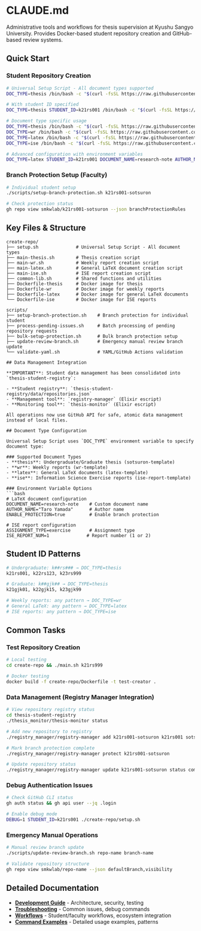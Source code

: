 # CLAUDE.md

Administrative tools and workflows for thesis supervision at Kyushu Sangyo University. Provides Docker-based student repository creation and GitHub-based review systems.

## Quick Start

### Student Repository Creation
```bash
# Universal Setup Script - All document types supported
DOC_TYPE=thesis /bin/bash -c "$(curl -fsSL https://raw.githubusercontent.com/smkwlab/thesis-management-tools/main/create-repo/setup.sh)"

# With student ID specified
DOC_TYPE=thesis STUDENT_ID=k21rs001 /bin/bash -c "$(curl -fsSL https://raw.githubusercontent.com/smkwlab/thesis-management-tools/main/create-repo/setup.sh)"

# Document type specific usage
DOC_TYPE=thesis /bin/bash -c "$(curl -fsSL https://raw.githubusercontent.com/smkwlab/thesis-management-tools/main/create-repo/setup.sh)"   # Thesis repository
DOC_TYPE=wr /bin/bash -c "$(curl -fsSL https://raw.githubusercontent.com/smkwlab/thesis-management-tools/main/create-repo/setup.sh)"      # Weekly reports
DOC_TYPE=latex /bin/bash -c "$(curl -fsSL https://raw.githubusercontent.com/smkwlab/thesis-management-tools/main/create-repo/setup.sh)"   # General LaTeX
DOC_TYPE=ise /bin/bash -c "$(curl -fsSL https://raw.githubusercontent.com/smkwlab/thesis-management-tools/main/create-repo/setup.sh)"     # ISE reports

# Advanced configuration with environment variables
DOC_TYPE=latex STUDENT_ID=k21rs001 DOCUMENT_NAME=research-note AUTHOR_NAME="Taro Yamada" /bin/bash -c "$(curl -fsSL https://raw.githubusercontent.com/smkwlab/thesis-management-tools/main/create-repo/setup.sh)"
```

### Branch Protection Setup (Faculty)
```bash
# Individual student setup
./scripts/setup-branch-protection.sh k21rs001-sotsuron

# Check protection status
gh repo view smkwlab/k21rs001-sotsuron --json branchProtectionRules
```

## Key Files & Structure

```
create-repo/
├── setup.sh              # Universal Setup Script - All document types
├── main-thesis.sh        # Thesis creation script
├── main-wr.sh            # Weekly report creation script
├── main-latex.sh         # General LaTeX document creation script
├── main-ise.sh           # ISE report creation script
├── common-lib.sh         # Shared functions and utilities
├── Dockerfile-thesis     # Docker image for thesis
├── Dockerfile-wr         # Docker image for weekly reports
├── Dockerfile-latex      # Docker image for general LaTeX documents
└── Dockerfile-ise        # Docker image for ISE reports

scripts/
├── setup-branch-protection.sh    # Branch protection for individual student
├── process-pending-issues.sh     # Batch processing of pending repository requests
├── bulk-setup-protection.sh      # Bulk branch protection setup
├── update-review-branch.sh       # Emergency manual review branch update
└── validate-yaml.sh              # YAML/GitHub Actions validation

## Data Management Integration

**IMPORTANT**: Student data management has been consolidated into `thesis-student-registry`:

- **Student registry**: `thesis-student-registry/data/repositories.json`
- **Management tool**: `registry-manager` (Elixir escript)
- **Monitoring tool**: `thesis-monitor` (Elixir escript)

All operations now use GitHub API for safe, atomic data management instead of local files.

## Document Type Configuration

Universal Setup Script uses `DOC_TYPE` environment variable to specify document type:

### Supported Document Types
- **thesis**: Undergraduate/Graduate thesis (sotsuron-template)
- **wr**: Weekly reports (wr-template)
- **latex**: General LaTeX documents (latex-template)
- **ise**: Information Science Exercise reports (ise-report-template)

### Environment Variable Options
```bash
# LaTeX document configuration
DOCUMENT_NAME=research-note    # Custom document name
AUTHOR_NAME="Taro Yamada"      # Author name
ENABLE_PROTECTION=true         # Enable branch protection

# ISE report configuration
ASSIGNMENT_TYPE=exercise       # Assignment type
ISE_REPORT_NUM=1              # Report number (1 or 2)
```

## Student ID Patterns

```bash
# Undergraduate: k##rs### → DOC_TYPE=thesis
k21rs001, k22rs123, k23rs999

# Graduate: k##gjk## → DOC_TYPE=thesis
k21gjk01, k22gjk15, k23gjk99

# Weekly reports: any pattern → DOC_TYPE=wr
# General LaTeX: any pattern → DOC_TYPE=latex
# ISE reports: any pattern → DOC_TYPE=ise
```

## Common Tasks

### Test Repository Creation
```bash
# Local testing
cd create-repo && ./main.sh k21rs999

# Docker testing
docker build -f create-repo/Dockerfile -t test-creator .
```

### Data Management (Registry Manager Integration)
```bash
# View repository registry status
cd thesis-student-registry
./thesis_monitor/thesis-monitor status

# Add new repository to registry
./registry_manager/registry-manager add k21rs001-sotsuron k21rs001 sotsuron active thesis

# Mark branch protection complete
./registry_manager/registry-manager protect k21rs001-sotsuron

# Update repository status
./registry_manager/registry-manager update k21rs001-sotsuron status completed
```

### Debug Authentication Issues
```bash
# Check GitHub CLI status
gh auth status && gh api user --jq .login

# Enable debug mode
DEBUG=1 STUDENT_ID=k21rs001 ./create-repo/setup.sh
```

### Emergency Manual Operations
```bash
# Manual review branch update
./scripts/update-review-branch.sh repo-name branch-name

# Validate repository structure
gh repo view smkwlab/repo-name --json defaultBranch,visibility
```

## Detailed Documentation

- **[Development Guide](docs/CLAUDE-DEVELOPMENT.md)** - Architecture, security, testing
- **[Troubleshooting](docs/CLAUDE-TROUBLESHOOTING.md)** - Common issues, debug commands
- **[Workflows](docs/CLAUDE-WORKFLOWS.md)** - Student/faculty workflows, ecosystem integration
- **[Command Examples](docs/CLAUDE-EXAMPLES.md)** - Detailed usage examples, patterns